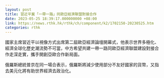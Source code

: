 ```yaml
---
layout: post
title: 習近平冀「一帶一路」同歐亞經濟聯盟對接合作
date: 2023-05-25 18:39:17.000000000 +08:00
link: https://news.rthk.hk/rthk/ch/component/k2/1702150-20230525.htm
categories: rthk
---
```


國家主席習近平以視像方式出席第二屆歐亞經濟論壇開幕式，他表示世界多極化、經濟全球化歷史潮流勢不可當，中方希望共建一帶一路同歐亞經濟聯盟建設對接合作走深走實，攜手開創亞歐合作新局面。 

俄羅斯總統普京在同一場合表示，俄羅斯將減少使用部分不友好國家的貨幣，又指去美元化將有助世界經濟去政治化。
